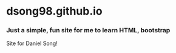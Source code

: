 # dsong98.github.io

### Just a simple, fun site for me to learn HTML, bootstrap

Site for Daniel Song!
